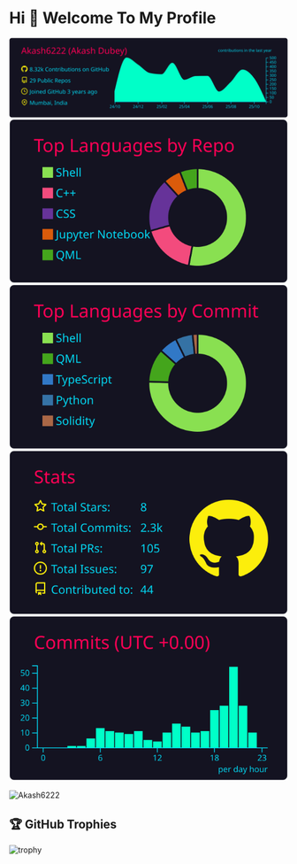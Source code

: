 # Hi :wave: Welcome To My Profile


![](https://raw.githubusercontent.com/Akash6222/Akash6222/master/profile-summary-card-output/2077/0-profile-details.svg)
![](https://raw.githubusercontent.com/Akash6222/Akash6222/master/profile-summary-card-output/2077/1-repos-per-language.svg)
![](https://raw.githubusercontent.com/Akash6222/Akash6222/master/profile-summary-card-output/2077/2-most-commit-language.svg)
![](https://raw.githubusercontent.com/Akash6222/Akash6222/master/profile-summary-card-output/2077/3-stats.svg)
![](https://raw.githubusercontent.com/Akash6222/Akash6222/master/profile-summary-card-output/2077/4-productive-time.svg)

<!---<a href="http://www.github.com/Akash6222"><img width="60%" src="https://github-readme-stats.vercel.app/api?username=Akash6222&show_icons=true&hide=&count_private=true&title_color=0891b2&text_color=ffffff&icon_color=0891b2&bg_color=0D1117&theme=react&hide_border=true&show_icons=true" alt="GitHub stats" /></a> --->

<p><img align="center" src="https://github-readme-streak-stats.herokuapp.com/?user=Akash6222&" alt="Akash6222" /></p> 

## 🏆 GitHub Trophies
![trophy](https://github-profile-trophy.vercel.app/?username=Akash6222&theme=darkhub)
